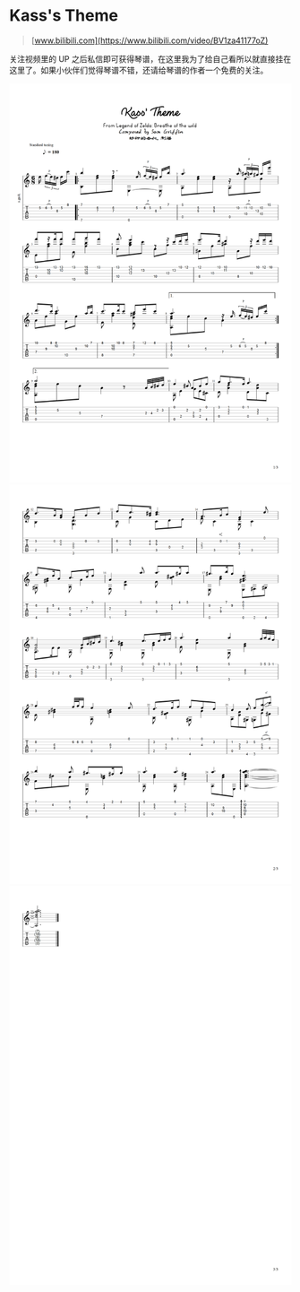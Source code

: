 # Kass's Theme

> [www.bilibili.com](https://www.bilibili.com/video/BV1za41177oZ)

关注视频里的 UP 之后私信即可获得琴谱，在这里我为了给自己看所以就直接挂在这里了。如果小伙伴们觉得琴谱不错，还请给琴谱的作者一个免费的关注。

![1](1.PNG)
![2](2.PNG)
![3](3.JPG)
